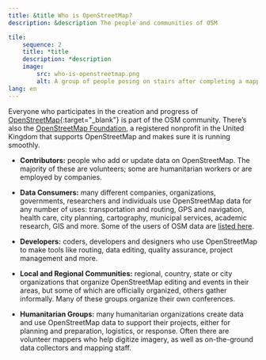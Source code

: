 ```yaml
---
title: &title Who is OpenStreetMap?
description: &description The people and communities of OSM

tile:
    sequence: 2
    title: *title 
    description: *description
    image:
        src: who-is-openstreetmap.png
        alt: A group of people posing on stairs after completing a mapping workshop
lang: en
---
```


Everyone who participates in the creation and progress of [OpenStreetMap](https://openstreetmap.org){:target="_blank"} is part of the OSM community. There’s also the
[OpenStreetMap Foundation](/about-osm-community/osm-foundation.md), a registered nonprofit in the United Kingdom that supports OpenStreetMap and makes sure it is running smoothly.

* **Contributors:** people who add or update data on OpenStreetMap. The majority of these are volunteers; some are humanitarian workers or are employed by companies.

* **Data Consumers:** many different companies, organizations, governments, researchers and individuals use OpenStreetMap data for any number of uses: transportation and routing, GPS and navigation, health care, city planning, cartography, municipal services, academic research, GIS and more. Some of the users of OSM data are
[listed here](/about-osm-community/consumers.md).

* **Developers:** coders, developers and designers who use OpenStreetMap to make tools like routing, data editing, quality assurance, project management and more.

* **Local and Regional Communities:** regional, country, state or city organizations that organize OpenStreetMap editing and events in their areas, but some of which are officially organized, others gather informally. Many of these groups organize their own conferences.

* **Humanitarian Groups:** many humanitarian organizations create data and use OpenStreetMap data to support their projects, either for planning and preparation, logistics, or response. Often there are volunteer mappers who help digitize imagery, as well as on-the-ground data collectors and mapping staff.
